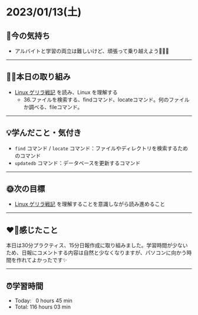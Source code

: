# 2023/01/13(土)
## 🕺今の気持ち
- アルバイトと学習の両立は難しいけど、頑張って乗り越えよう💪🏻✨

---


## ✍🏻本日の取り組み
- [Linux ゲリラ戦記](https://web.archive.org/web/20210413184001/http://www.garunimo.com/program/linux/) を読み、Linux を理解する
  - 36.ファイルを検索する、findコマンド、locateコマンド。何のファイルか調べる、fileコマンド。

---


## 💡学んだこと・気付き
- `find` コマンド / `locate` コマンド：ファイルやディレクトリを検索するためのコマンド
- `updatedb` コマンド：データベースを更新するコマンド

---


## 🌞次の目標
- [Linux ゲリラ戦記](https://web.archive.org/web/20210413184001/http://www.garunimo.com/program/linux/) を理解することを意識しながら読み進めること

---


## ❤️‍🔥感じたこと
本日は30分プラクティス、15分日報作成に取り組みました。学習時間が少ないため、日報にコメントする内容は自然と少なくなりますが、パソコンに向かう時間を作れてよかったです✨

---


## ⏰学習時間
- Today:&nbsp;&nbsp; 0 hours 45 min
- Total: 116 hours 03 min
